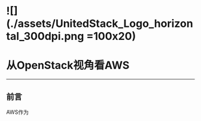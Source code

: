 # ![](./assets/UnitedStack_Logo_horizontal_300dpi.png =100x20)

# 

# 从OpenStack视角看AWS

---

## 前言

AWS作为

